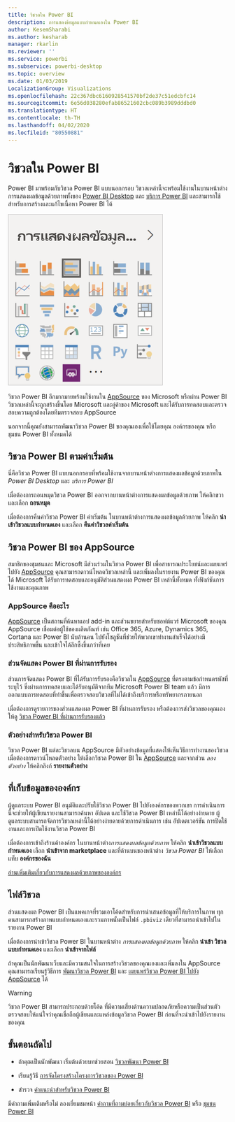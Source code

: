 ```yaml
---
title: วิชวลใน Power BI
description: การแสดงข้อมูลแบบกำหนดเองใน Power BI
author: KesemSharabi
ms.author: kesharab
manager: rkarlin
ms.reviewer: ''
ms.service: powerbi
ms.subservice: powerbi-desktop
ms.topic: overview
ms.date: 01/03/2019
LocalizationGroup: Visualizations
ms.openlocfilehash: 22c367dbc6160928541570bf2de37c51edcbfc14
ms.sourcegitcommit: 6e56d038280efab86521602cbc089b3989dddbd0
ms.translationtype: HT
ms.contentlocale: th-TH
ms.lasthandoff: 04/02/2020
ms.locfileid: "80550881"
---
```

# <a name="visuals-in-power-bi"></a>วิชวลใน Power BI

Power BI มาพร้อมกับวิชวล Power BI แบบนอกกรอบ วิชวลเหล่านี้จะพร้อมใช้งานในบานหน้าต่างการแสดงผลข้อมูลด้วยภาพทั้งของ [Power BI Desktop](https://powerbi.microsoft.com/desktop/) และ [บริการ Power BI](https://app.powerbi.com) และสามารถใช้สำหรับการสร้างและแก้ไขเนื้อหา Power BI ได้

![การจัดรูปแบบการแสดงข้อมูล](media/power-bi-custom-visuals/power-bi-visualizations.png)

วิชวล Power BI อีกมากมายพร้อมใช้งานใน [AppSource](https://nam06.safelinks.protection.outlook.com/?url=https%3A%2F%2Fappsource.microsoft.com%2Fen-us%2Fmarketplace%2Fapps%3Fpage%3D1%26product%3Dpower-bi-visuals&data=02%7C01%7CKesem.Sharabi%40microsoft.com%7C6d9286afacb3468d4cde08d740b76694%7C72f988bf86f141af91ab2d7cd011db47%7C1%7C0%7C637049028749147718&sdata=igWm0e1vXdgGcbyvngQBrHQVAkahPnxPC1ZhUPntGI8%3D&reserved=0) ของ Microsoft หรือผ่าน Power BI วิชวลเหล่านี้จะถูกสร้างขึ้นโดย Microsoft และคู่ค้าของ Microsoft และได้รับการทดสอบและตรวจสอบความถูกต้องโดยทีมตรวจสอบ AppSource

นอกจากนี้คุณยังสามารถพัฒนาวิชวล Power BI ของคุณเองเพื่อใช้โดยคุณ องค์กรของคุณ หรือชุมชน Power BI ทั้งหมดได้

## <a name="default-power-bi-visuals"></a>วิชวล Power BI ตามค่าเริ่มต้น

นี่คือวิชวล Power BI แบบนอกกรอบที่พร้อมใช้งานจากบานหน้าต่างการแสดงผลข้อมูลด้วยภาพใน *Power BI Desktop* และ *บริการ Power BI*

เมื่อต้องการถอนหมุดวิชวล Power BI ออกจากบานหน้าต่างการแสดงผลข้อมูลด้วยภาพ ให้คลิกขวาและเลือก **ถอนหมุด**

เมื่อต้องการคืนค่าวิชวล Power BI ค่าเริ่มต้น ในบานหน้าต่างการแสดงผลข้อมูลด้วยภาพ ให้คลิก **นำเข้าวิชวลแบบกำหนดเอง** และเลือก **คืนค่าวิชวลค่าเริ่มต้น** 

## <a name="appsource-power-bi-visuals"></a>วิชวล Power BI ของ AppSource

สมาชิกของชุมชนและ Microsoft มีส่วนร่วมในวิชวล Power BI เพื่อสาธารณประโยชน์และเผยแพร่ไปยัง [AppSource](https://appsource.microsoft.com/marketplace/apps?product=power-bi-visuals) คุณสามารถดาวน์โหลดวิชวลเหล่านี้ และเพิ่มลงในรายงาน Power BI ของคุณได้ Microsoft ได้รับการทดสอบและอนุมัติส่วนแสดงผล Power BI เหล่านี้ทั้งหมด ทั้งฟังก์ชันการใช้งานและคุณภาพ

### <a name="what-is-appsource"></a>AppSource คืออะไร

[AppSource](https://appsource.microsoft.com/marketplace/apps?product=power-bi-visuals) เป็นสถานที่ค้นหาแอป add-in และส่วนขยายสำหรับซอฟต์แวร์ Microsoft ของคุณ AppSource เชื่อมต่อผู้ใช้ของผลิตภัณฑ์ เช่น Office 365, Azure, Dynamics 365, Cortana และ Power BI นับล้านคน ไปยังโซลูชันที่ช่วยให้พวกเขาทำงานสำเร็จได้อย่างมีประสิทธิภาพขึ้น และเข้าใจได้ลึกซึ้งขึ้นกว่าที่เคย

### <a name="certified-power-bi-visuals"></a>ส่วนจัดแสดง Power BI ที่ผ่านการรับรอง

ส่วนการจัดแสดง Power BI ที่ได้รับการรับรองคือวิชวลใน [AppSource](https://nam06.safelinks.protection.outlook.com/?url=https%3A%2F%2Fappsource.microsoft.com%2Fen-us%2Fmarketplace%2Fapps%3Fpage%3D1%26product%3Dpower-bi-visuals&data=02%7C01%7CKesem.Sharabi%40microsoft.com%7C6d9286afacb3468d4cde08d740b76694%7C72f988bf86f141af91ab2d7cd011db47%7C1%7C0%7C637049028749147718&sdata=igWm0e1vXdgGcbyvngQBrHQVAkahPnxPC1ZhUPntGI8%3D&reserved=0) ที่ตรงตามข้อกำหนดรหัสที่ระบุไว้ ซึ่งผ่านการทดสอบและได้รับอนุมัติจากทีม Microsoft Power BI team แล้ว มีการออกแบบการทดสอบที่ทำขึ้นเพื่อตรวจสอบวิชวลที่ไม่ได้เข้าถึงบริการหรือทรัพยากรภายนอก

เมื่อต้องการดูรายการของส่วนแสดงผล Power BI ที่ผ่านการรับรอง หรือต้องการส่งวิชวลของคุณเอง ให้ดู [วิชวล Power BI ที่ผ่านการรับรองแล้ว](power-bi-custom-visuals-certified.md)

### <a name="samples-for-power-bi-visuals"></a>ตัวอย่างสำหรับวิชวล Power BI

วิชวล Power BI แต่ละวิชวลบน AppSource มีตัวอย่างข้อมูลที่แสดงให้เห็นวิธีการทำงานของวิชวล เมื่อต้องการดาวน์โหลดตัวอย่าง ให้เลือกวิชวล Power BI ใน [AppSource](https://nam06.safelinks.protection.outlook.com/?url=https%3A%2F%2Fappsource.microsoft.com%2Fen-us%2Fmarketplace%2Fapps%3Fpage%3D1%26product%3Dpower-bi-visuals&data=02%7C01%7CKesem.Sharabi%40microsoft.com%7C6d9286afacb3468d4cde08d740b76694%7C72f988bf86f141af91ab2d7cd011db47%7C1%7C0%7C637049028749147718&sdata=igWm0e1vXdgGcbyvngQBrHQVAkahPnxPC1ZhUPntGI8%3D&reserved=0) และจากส่วน *ลองตัวอย่าง* ให้คลิกลิงก์ **รายงานตัวอย่าง**

## <a name="organizational-store"></a>ที่เก็บข้อมูลขององค์กร

ผู้ดูแลระบบ Power BI อนุมัติและปรับใช้วิชวล Power BI ไปยังองค์กรของพวกเขา การดำเนินการนี้จะช่วยให้ผู้เขียนรายงานสามารถค้นหา อัปเดต และใช้วิชวล Power BI เหล่านี้ได้อย่างง่ายดาย ผู้ดูแลระบบสามารถจัดการวิชวลเหล่านี้ได้อย่างง่ายดายด้วยการดำเนินการ เช่น อัปเดตเวอร์ชัน การปิดใช้งานและการเปิดใช้งานวิชวล Power BI

เมื่อต้องการเข้าถึงร้านค้าองค์กร ในบานหน้าต่าง*การแสดงผลข้อมูลด้วยภาพ* ให้คลิก **นำเข้าวิชวลแบบกำหนดเอง** เลือก **นำเข้าจาก marketplace** และที่ด้านบนของหน้าต่าง *วิชวล Power BI* ให้เลือกแท็บ **องค์กรของฉัน**

[อ่านเพิ่มเติมเกี่ยวกับการแสดงผลด้วยภาพขององค์กร](power-bi-custom-visuals-organization.md)

## <a name="visual-files"></a>ไฟล์วิชวล

ส่วนแสดงผล Power BI เป็นแพคเกจที่รวมเอาโค้ดสำหรับการนำเสนอข้อมูลที่ให้บริการในภาพ ทุกคนสามารถสร้างภาพแบบกำหนดเองและรวมภาพนั้นเป็นไฟล์ `.pbiviz` เดียวที่สามารถนำเข้าไปในรายงาน Power BI

เมื่อต้องการนำเข้าวิชวล Power BI ในบานหน้าต่าง *การแสดงผลข้อมูลด้วยภาพ* ให้คลิก **นำเข้า วิชวลแบบกำหนดเอง** และเลือก **นำเข้าจากไฟล์**

ถ้าคุณเป็นนักพัฒนาเว็บและมีความสนใจในการสร้างวิชวลของคุณเองและเพิ่มลงใน AppSource คุณสามารถเรียนรู้วิธีการ [พัฒนาวิชวล Power BI](custom-visual-develop-tutorial.md) และ [เผยแพร่วิชวล Power BI ไปยัง AppSource](office-store.md) ได้

> [!WARNING]
> วิชวล Power BI สามารถประกอบด้วยโค้ด ที่มีความเสี่ยงด้านความปลอดภัยหรือความเป็นส่วนตัว ตรวจสอบให้แน่ใจว่าคุณเชื่อถือผู้เขียนและแหล่งข้อมูลวิชวล Power BI ก่อนที่จะนำเข้าไปยังรายงานของคุณ

## <a name="next-steps"></a>ขั้นตอนถัดไป

* ถ้าคุณเป็นนักพัฒนา เริ่มต้นด้วยบทช่วยสอน [วิชวลพัฒนา Power BI](custom-visual-develop-tutorial.md)

* เรียนรู้วิธี [การจัดโครงสร้างโครงการวิชวลของ Power BI](visual-project-structure.md)

* สำรวจ [คำแนะนำสำหรับวิชวล Power BI](guidelines-powerbi-visuals.md)

มีคำถามเพิ่มเติมหรือไม่ ลองเยี่ยมชมหน้า [คำถามที่ถามบ่อยเกี่ยวกับวิชวล Power BI](power-bi-custom-visuals-faq.md) หรือ [ชุมชน Power BI](https://community.powerbi.com/)